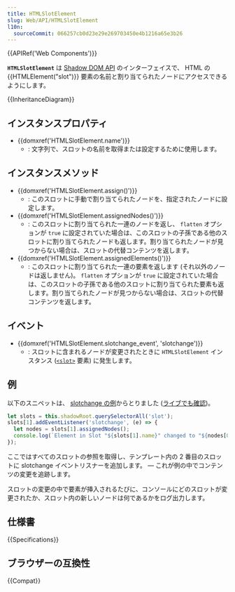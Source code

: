 ```yaml
---
title: HTMLSlotElement
slug: Web/API/HTMLSlotElement
l10n:
  sourceCommit: 066257cb0d23e29e269703450e4b1216a65e3b26
---
```


{{APIRef('Web Components')}}

**`HTMLSlotElement`** は [Shadow DOM API](/ja/docs/Web/Web_Components/Using_shadow_DOM) のインターフェイスで、 HTML の {{HTMLElement("slot")}} 要素の名前と割り当てられたノードにアクセスできるようにします。

{{InheritanceDiagram}}

## インスタンスプロパティ

- {{domxref('HTMLSlotElement.name')}}
  - : 文字列で、スロットの名前を取得または設定するために使用します。

## インスタンスメソッド

- {{domxref('HTMLSlotElement.assign()')}}
  - : このスロットに手動で割り当てられたノードを、指定されたノードに設定します。
- {{domxref('HTMLSlotElement.assignedNodes()')}}
  - : このスロットに割り当てられた一連のノードを返し、 `flatten` オプションが `true` に設定されていた場合は、このスロットの子孫である他のスロットに割り当てられたノードも返します。割り当てられたノードが見つからない場合は、スロットの代替コンテンツを返します。
- {{domxref('HTMLSlotElement.assignedElements()')}}
  - : このスロットに割り当てられた一連の要素を返します (それ以外のノードは返しません)。 `flatten` オプションが `true` に設定されていた場合は、このスロットの子孫である他のスロットに割り当てられた要素も返します。割り当てられたノードが見つからない場合は、スロットの代替コンテンツを返します。

## イベント

- {{domxref('HTMLSlotElement.slotchange_event', 'slotchange')}}
  - : スロットに含まれるノードが変更されたときに `HTMLSlotElement` インスタンス ([`<slot>`](/ja/docs/Web/HTML/Element/slot) 要素) に発生します。

## 例

以下のスニペットは、 [slotchange の例](https://github.com/mdn/web-components-examples/tree/main/slotchange)からとりました  ([ライブでも確認](https://mdn.github.io/web-components-examples/slotchange/))。

```js
let slots = this.shadowRoot.querySelectorAll('slot');
slots[1].addEventListener('slotchange', (e) => {
  let nodes = slots[1].assignedNodes();
  console.log(`Element in Slot "${slots[1].name}" changed to "${nodes[0].outerHTML}".`);
});
```

ここではすべてのスロットの参照を取得し、テンプレート内の 2 番目のスロットに slotchange イベントリスナーを追加します。 — これが例の中でコンテンツの変更を追跡します。

スロットの変更の中で要素が挿入されるたびに、コンソールにどのスロットが変更されたか、スロット内の新しいノードは何であるかをログ出力します。

## 仕様書

{{Specifications}}

## ブラウザーの互換性

{{Compat}}
